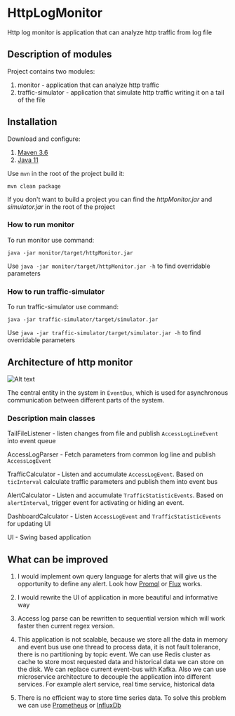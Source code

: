 # HttpLogMonitor
Http log monitor is application that can analyze http traffic from log file   

## Description of modules
Project contains two modules:
1. monitor - application that can analyze http traffic
2. traffic-simulator - application that simulate http traffic writing it on a tail of the file

## Installation
Download and configure:
1. [Maven 3.6](https://maven.apache.org/download.cgi)
2. [Java 11](https://www.oracle.com/java/technologies/javase-jdk11-downloads.html)

Use `mvn` in the root of the project build it:

```mvn clean package```

If you don't want to build a project you can find the _httpMonitor.jar_ and _simulator.jar_ in the root of the project

### How to run monitor

To run monitor use command: 

```java -jar monitor/target/httpMonitor.jar```

Use `java -jar monitor/target/httpMonitor.jar -h` to find overridable parameters
 
### How to run traffic-simulator
To run traffic-simulator use command:

`java -jar traffic-simulator/target/simulator.jar`

Use `java -jar traffic-simulator/target/simulator.jar -h` to find overridable parameters


## Architecture of http monitor
![Alt text](diagram.png "")

The central entity in the system in `EventBus`, which is used for asynchronous communication between different parts of the system.

### Description main classes

TailFileListener - listen changes from file and publish `AccessLogLineEvent` into event queue

AccessLogParser - Fetch parameters from common log line and publish `AccessLogEvent`

TrafficCalculator - Listen and accumulate `AccessLogEvent`. Based on `ticInterval` calculate traffic parameters and publish them into event bus

AlertCalculator - Listen and accumulate `TrafficStatisticEvents`. Based on `alertInterval`, trigger event for activating or hiding an event.

DashboardCalculator - Listen `AccessLogEvent` and `TrafficStatisticEvents` for updating UI

UI - Swing based application


## What can be improved
1. I would implement own query language for alerts that will give us the opportunity to define any alert. Look how [Promql](https://github.com/prometheus/prometheus/tree/master/promql) or [Flux](https://github.com/influxdata/flux) works.  

2. I would rewrite the UI of application in more beautiful and informative way

3. Access log parse can be rewritten to sequential version which will work faster then current regex version.

4. This application is not scalable, because we store all the data in memory and event bus use one thread to process data, it is not fault tolerance, there is no partitioning by topic event. We can use Redis cluster as cache to store most requested data and historical data we can store on the disk.
We can replace current event-bus with Kafka. Also we can use microservice architecture to decouple the application into different services. For example alert service, real time service, historical data       

5. There is no efficient way to store time series data. To solve this problem we can use [Prometheus](https://github.com/prometheus/prometheus) or [InfluxDb](https://github.com/influxdata/influxdb)   